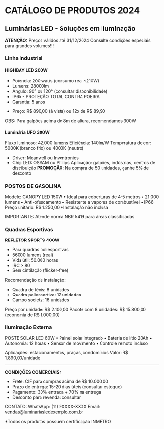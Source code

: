 # CATÁLOGO DE PRODUTOS 2024
## Luminárias LED - Soluções em Iluminação

**ATENÇÃO:** Preços válidos até 31/12/2024
Consulte condições especiais para grandes volumes!!!

### Linha Industrial

#### HIGHBAY LED 200W
- Potencia: 200 watts (consumo real ~210W)
- Lumens: 28000lm
- Angulo: 90° ou 120° (consultar disponibilidade)
- IP65 - PROTEÇÃO TOTAL CONTRA POEIRA
- Garantia: 5 anos
* Preço: R$ 890,00 (à vista) ou 12x de R$ 89,90

OBS: Para galpões acima de 8m de altura, recomendamos 300W

#### Luminária UFO 300W
Fluxo luminoso: 42.000 lumens
Eficiência: 140lm/W
Temperatura de cor: 5000K (branco frio) ou 4000K (neutro)
- Driver: Meanwell ou Inventronics
- Chip LED: OSRAM ou Philips
Aplicação: galpões, indústrias, centros de distribuição
**PROMOÇÃO**: Na compra de 50 unidades, ganhe 5% de desconto

### POSTOS DE GASOLINA

Modelo: CANOPY LED 150W
• Ideal para coberturas de 4-5 metros
• 21.000 lumens
• Anti-ofuscamento
• Resistente a vapores de combustível
• IP66
Preço unitário: R$ 1.250,00
*Instalação não inclusa

IMPORTANTE: Atende norma NBR 5419 para áreas classificadas

### Quadras Esportivas

**REFLETOR SPORTS 400W**
- Para quadras poliesportivas
- 56000 lumens (real)
- Vida útil: 50.000 horas
- IRC > 80
- Sem cintilação (flicker-free)

Recomendação de instalação:
- Quadra de tênis: 8 unidades
- Quadra poliesportiva: 12 unidades
- Campo society: 16 unidades

Preço por unidade: R$ 2.100,00
Pacote com 8 unidades: R$ 15.800,00 (economia de R$ 1.000,00)

### Iluminação Externa

POSTE SOLAR LED 60W
• Painel solar integrado
• Bateria de lítio 20Ah
• Autonomia: 12 horas
• Sensor de movimento
• Controle remoto incluso

Aplicações: estacionamentos, praças, condomínios
Valor: R$ 1.890,00/unidade

---

**CONDIÇÕES COMERCIAIS:**
- Frete: CIF para compras acima de R$ 10.000,00
- Prazo de entrega: 15-20 dias úteis (consultar estoque)
- Pagamento: 30% entrada + 70% na entrega
- Desconto para revenda: consultar

CONTATO:
WhatsApp: (11) 9XXXX-XXXX
Email: vendas@luminariasledexemplo.com.br

*Todos os produtos possuem certificação INMETRO




